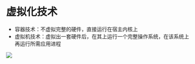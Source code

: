 # 虚拟化技术

- 容器技术：不虚拟完整的硬件，直接运行在宿主内核上
- 虚拟机技术：虚拟出一套硬件后，在其上运行一个完整操作系统，在该系统上再运行所需应用进程

![](https://pic-bed-615.oss-cn-beijing.aliyuncs.com/wIP0E4.png)
